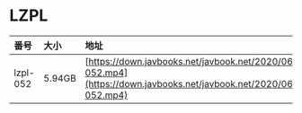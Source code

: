 # LZPL

| 番号 | 大小 | 地址 |
| :--- | :--- | :--- |
| lzpl-052 | 5.94GB | [https://down.javbooks.net/javbook.net/2020/06/20/lzpl-052.mp4](https://down.javbooks.net/javbook.net/2020/06/20/lzpl-052.mp4) |



